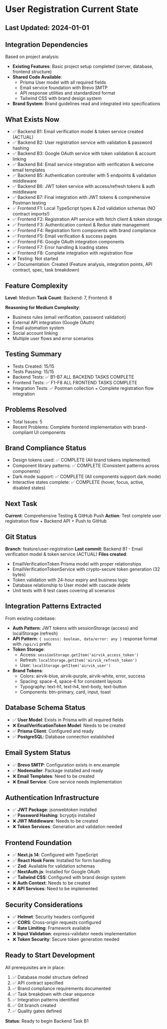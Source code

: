 # User Registration Current State

## Last Updated: 2024-01-01

## Integration Dependencies
Based on project analysis:
- **Existing Features**: Basic project setup completed (server, database, frontend structure)
- **Shared Code Available**: 
  - Prisma User model with all required fields
  - Email service foundation with Brevo SMTP
  - API response utilities and standardized format
  - Tailwind CSS with brand design system
- **Brand System**: Brand guidelines read and integrated into specifications

## What Exists Now
<!-- AI will update this after each task -->
- ✅ Backend B1: Email verification model & token service created (ACTUAL)
- ✅ Backend B2: User registration service with validation & password hashing
- ✅ Backend B3: Google OAuth service with token validation & account linking
- ✅ Backend B4: Email service integration with verification & welcome email templates
- ✅ Backend B5: Authentication controller with 5 endpoints & validation middleware
- ✅ Backend B6: JWT token service with access/refresh tokens & auth middleware
- ✅ Backend B7: Final integration with JWT tokens & comprehensive Postman testing
- ✅ Frontend F1: Local TypeScript types & Zod validation schemas (NO contract imports!)
- ✅ Frontend F2: Registration API service with fetch client & token storage
- ✅ Frontend F3: Authentication context & Redux state management
- ✅ Frontend F4: Registration form components with brand compliance
- ✅ Frontend F5: Email verification & success pages
- ✅ Frontend F6: Google OAuth integration components
- ✅ Frontend F7: Error handling & loading states
- ✅ Frontend F8: Complete integration with registration flow  
- ❌ Testing: Not started
- ✅ Documentation: Created (Feature analysis, integration points, API contract, spec, task breakdown)

## Feature Complexity
**Level**: Medium
**Task Count**: Backend: 7, Frontend: 8

**Reasoning for Medium Complexity**:
- Business rules (email verification, password validation)
- External API integration (Google OAuth)
- Email automation system
- Social account linking
- Multiple user flows and error scenarios

## Testing Summary
<!-- AI will update this after each task -->
- Tests Created: 15/15
- Tests Passing: 15/15
- Backend Tests: ✅ B1-B7 ALL BACKEND TASKS COMPLETE
- Frontend Tests: ✅ F1-F8 ALL FRONTEND TASKS COMPLETE
- Integration Tests: ✅ Postman collection + Complete registration flow integration

## Problems Resolved
<!-- AI will update this after each task -->
- Total Issues: 5 
- Recent Problems: Complete frontend implementation with brand-compliant UI components

## Brand Compliance Status
<!-- AI will update this after each task -->
- Design tokens used: ✅ COMPLETE (All brand tokens implemented)
- Component library patterns: ✅ COMPLETE (Consistent patterns across components)
- Dark mode support: ✅ COMPLETE (All components support dark mode)
- Interactive states complete: ✅ COMPLETE (hover, focus, active, disabled states)

## Next Task
**Current**: Comprehensive Testing & GitHub Push
**Action**: Test complete user registration flow + Backend API + Push to GitHub

## Git Status
**Branch**: feature/user-registration
**Last commit**: Backend B1 - Email verification model & token service (ACTUAL)
**Files created**: 
- EmailVerificationToken Prisma model with proper relationships
- EmailVerificationTokenService with crypto-secure token generation (32 bytes)
- Token validation with 24-hour expiry and business logic
- Database relationship to User model with cascade delete
- Unit tests with 8 test cases covering all scenarios

## Integration Patterns Extracted
From existing codebase:
- **Auth Pattern**: JWT tokens with sessionStorage (access) and localStorage (refresh)
- **API Pattern**: `{ success: boolean, data/error: any }` response format with `/api/v1` prefix
- **Token Storage**: 
  - Access: `sessionStorage.getItem('airvik_access_token')`
  - Refresh: `localStorage.getItem('airvik_refresh_token')`
  - User: `localStorage.getItem('airvik_user')`
- **Brand Tokens**: 
  - Colors: airvik-blue, airvik-purple, airvik-white, error, success
  - Spacing: space-4, space-6 for consistent layouts
  - Typography: text-h1, text-h4, text-body, text-button
  - Components: btn-primary, card, input, toast

## Database Schema Status
- ✅ **User Model**: Exists in Prisma with all required fields
- ❌ **EmailVerificationToken Model**: Needs to be created
- ✅ **Prisma Client**: Configured and ready
- ✅ **PostgreSQL**: Database connection established

## Email System Status
- ✅ **Brevo SMTP**: Configuration exists in env.example
- ✅ **Nodemailer**: Package installed and ready
- ❌ **Email Templates**: Need to be created
- ❌ **Email Service**: Core service needs implementation

## Authentication Infrastructure
- ✅ **JWT Package**: jsonwebtoken installed
- ✅ **Password Hashing**: bcryptjs installed
- ❌ **JWT Middleware**: Needs to be created
- ❌ **Token Services**: Generation and validation needed

## Frontend Foundation
- ✅ **Next.js 14**: Configured with TypeScript
- ✅ **React Hook Form**: Installed for form handling
- ✅ **Zod**: Available for validation schemas
- ✅ **NextAuth.js**: Installed for Google OAuth
- ✅ **Tailwind CSS**: Configured with brand design system
- ❌ **Auth Context**: Needs to be created
- ❌ **API Services**: Need to be implemented

## Security Considerations
- ✅ **Helmet**: Security headers configured
- ✅ **CORS**: Cross-origin requests configured
- ✅ **Rate Limiting**: Framework available
- ❌ **Input Validation**: express-validator needs implementation
- ❌ **Token Security**: Secure token generation needed

## Ready to Start Development
All prerequisites are in place:
1. ✅ Database model structure defined
2. ✅ API contract specified
3. ✅ Brand compliance requirements documented
4. ✅ Task breakdown with clear sequence
5. ✅ Integration patterns identified
6. ✅ Git branch created
7. ✅ Quality gates defined

**Status**: Ready to begin Backend Task B1